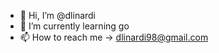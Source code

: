 - 👋 Hi, I’m @dlinardi
- 🌱 I’m currently learning go
- 📫 How to reach me -> dlinardi98@gmail.com

<!---
dlinardi/dlinardi is a ✨ special ✨ repository because its `README.md` (this file) appears on your GitHub profile.
You can click the Preview link to take a look at your changes.
--->
